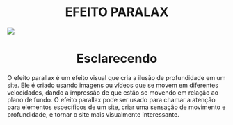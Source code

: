 # <div align="center">EFEITO PARALAX</div> 

![](https://github.com/nabucoanalista/portfolio-sites/blob/main/site_parallax/202402110145.gif)

# <div align="center">Esclarecendo</div>

<p>O efeito parallax é um efeito visual que cria a ilusão de profundidade em um site. Ele é criado usando imagens ou vídeos que se movem em diferentes velocidades, dando a impressão de que estão se movendo em relação ao plano de fundo. O efeito parallax pode ser usado para chamar a atenção para elementos específicos de um site, criar uma sensação de movimento e profundidade, e tornar o site mais visualmente interessante.</p> 
